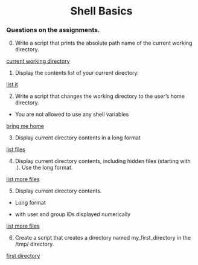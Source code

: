 <h1 align="center">Shell Basics</h1>

### Questions on the assignments.

0. Write a script that prints the absolute path name of the current working directory.

[current working directory](0-current_working_directory)

1. Display the contents list of your current directory.

[list it](1-listit)

2. Write a script that changes the working directory to the user’s home directory.

  - You are not allowed to use any shell variables

[bring me home](2-bring_me_home)

3. Display current directory contents in a long format

[list files](3-listfiles)

4. Display current directory contents, including hidden files (starting with .). Use the long format.

[list more files](4-listmorefiles)

5. Display current directory contents.

  - Long format

  - with user and group IDs displayed numerically

[list more files](5-listfilesdigitonly)

6. Create a script that creates a directory named my_first_directory in the /tmp/ directory.

[first directory](6-firstdirectory)
